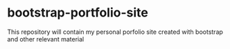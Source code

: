 # bootstrap-portfolio-site
This repository will contain my personal porfolio site created with bootstrap and other relevant material
